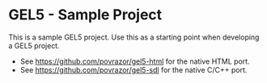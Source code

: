 # GEL5 - Sample Project
This is a sample GEL5 project. Use this as a starting point when developing a GEL5 project.

* See https://github.com/povrazor/gel5-html for the native HTML port.
* See https://github.com/povrazor/gel5-sdl for the native C/C++ port.
